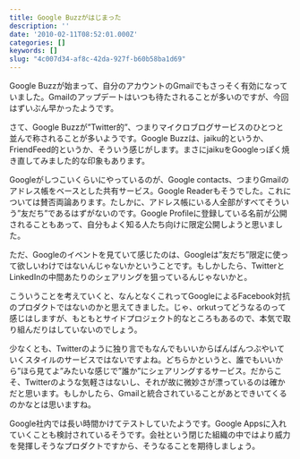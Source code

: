 ```yaml
---
title: Google Buzzがはじまった
description: ''
date: '2010-02-11T08:52:01.000Z'
categories: []
keywords: []
slug: "4c007d34-af8c-42da-927f-b60b58ba1d69"
---
```

Google Buzzが始まって、自分のアカウントのGmailでもさっそく有効になっていました。Gmailのアップデートはいつも待たされることが多いのですが、今回はずいぶん早かったようです。

さて、Google Buzzが”Twitter的”、つまりマイクロブログサービスのひとつと並んで称されることが多いようです。Google Buzzは、jaiku的というか、FriendFeed的というか、そういう感じがします。まさにjaikuをGoogleっぽく焼き直してみました的な印象もあります。

Googleがしつこいくらいにやっているのが、Google contacts、つまりGmailのアドレス帳をベースとした共有サービス。Google Readerもそうでした。これについては賛否両論あります。たしかに、アドレス帳にいる人全部がすべてそういう”友だち”であるはずがないのです。Google Profileに登録している名前が公開されることもあって、自分もよく知る人たち向けに限定公開しようと思いました。

ただ、Googleのイベントを見ていて感じたのは、Googleは”友だち”限定に使って欲しいわけではないんじゃないかということです。もしかしたら、TwitterとLinkedInの中間あたりのシェアリングを狙っているんじゃないかと。

こういうことを考えていくと、なんとなくこれってGoogleによるFacebook対抗のプロダクトではないのかと思えてきました。じゃ、orkutってどうなるのって感じはしますが、もともとサイドプロジェクト的なところもあるので、本気で取り組んだりはしていないのでしょう。

少なくとも、Twitterのように独り言でもなんでもいいからばんばんつぶやいていくスタイルのサービスではないですよね。どちらかというと、誰でもいいから”ほら見てよ”みたいな感じで”誰か”にシェアリングするサービス。だからこそ、Twitterのような気軽さはないし、それが故に微妙さが漂っているのは確かだと思います。もしかしたら、Gmailと統合されていることがあとできいてくるのかなとは思いますね。

Google社内では長い時間かけてテストしていたようです。Google Appsに入れていくことも検討されているそうです。会社という閉じた組織の中ではより威力を発揮しそうなプロダクトですから、そうなることを期待しましょう。